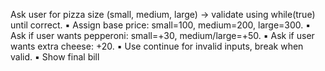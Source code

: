 Ask user for pizza size (small, medium, large) → validate using while(true) until correct.
▪ Assign base price: small=100, medium=200, large=300.
▪ Ask if user wants pepperoni: small=+30, medium/large=+50.
▪ Ask if user wants extra cheese: +20.
▪ Use continue for invalid inputs, break when valid.
▪ Show final bill
